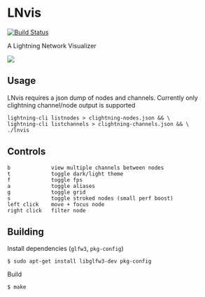 
# LNvis

[![Build Status](https://travis-ci.org/jb55/lnvis.svg)](https://travis-ci.org/jb55/lnvis)

A Lightning Network Visualizer

<!-- <img src="https://jb55.com/s/abe49a248360d41c.png"/> -->
<img src="https://jb55.com/s/a50cb0ae69cd2032.png"/>

## Usage

LNvis requires a json dump of nodes and channels. Currently only clightning
channel/node output is supported

    lightning-cli listnodes > clightning-nodes.json && \
    lightning-cli listchannels > clightning-channels.json && \
    ./lnvis
    

## Controls

```
b             view multiple channels between nodes
t             toggle dark/light theme
f             toggle fps
a             toggle aliases
g             toggle grid
s             toggle stroked nodes (small perf boost)
left click    move + focus node
right click   filter node
```

## Building

Install dependencies (`glfw3`, `pkg-config`)

    $ sudo apt-get install libglfw3-dev pkg-config

Build

    $ make
